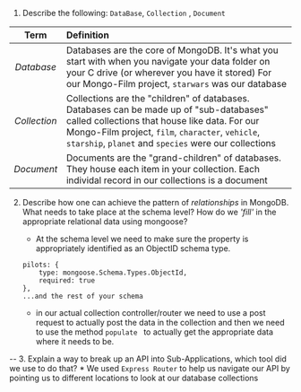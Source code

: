 1. Describe the following: `DataBase`, `Collection` , `Document`


| **Term** | **Definition** |
| :-------: |:---------|
| *Database* | Databases are the core of MongoDB. It's what you start with when you navigate your data folder on your C drive (or wherever you have it stored) For our Mongo-Film project, `starwars` was our database|
| _Collection_ |Collections are the "children" of databases. Databases can be made up of "sub-databases" called collections that house like data. For our Mongo-Film project, `film`, `character`,  `vehicle`, `starship`, `planet` and `species` were our collections|
| *Document* |Documents are the "grand-children" of databases. They house each item in your collection. Each individal record in our collections is a document|

2.  Describe how one can achieve the pattern of _relationships_ in MongoDB. What
    needs to take place at the schema level? How do we _'fill'_ in the
    appropriate relational data using mongoose?

    * At the schema level we need to make sure the property is appropriately identified as an ObjectID schema type. 
    ```
    pilots: {
        type: mongoose.Schema.Types.ObjectId,
        required: true
    },
    ...and the rest of your schema
    ```
    * in our actual collection controller/router we need to use a post request to actually post the data in the collection and then we need to use the method `populate ` to actually get the appropriate data where it needs to be.

--
3.  Explain a way to break up an API into Sub-Applications, which tool did we use to do that?
    * We used `Express Router` to help us navigate our API by pointing us to different locations to look at our database collections 